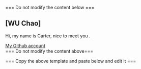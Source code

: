 === Do not modify the content below ===

## [WU Chao]
Hi, my name is Carter, nice to meet you .

[My Github account](https://github.com/CarterWuu)  
=== Do not modify the content above===

=== Copy the above template and paste below and edit it ===

